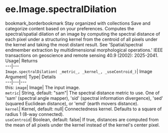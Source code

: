  
#  ee.Image.spectralDilation
bookmark_borderbookmark Stay organized with collections  Save and categorize content based on your preferences. 
Computes the spectral/spatial dilation of an image by computing the spectral distance of each pixel under a structuring kernel from the centroid of all pixels under the kernel and taking the most distant result. See 'Spatial/spectral endmember extraction by multidimensional morphological operations.' IEEE transactions on geoscience and remote sensing 40.9 (2002): 2025-2041. 
Usage| Returns  
---|---  
`Image.spectralDilation( _metric_, _kernel_, _useCentroid_)`| Image  
Argument| Type| Details  
---|---|---  
this: `image`| Image| The input image.  
`metric`| String, default: "sam"| The spectral distance metric to use. One of 'sam' (spectral angle mapper), 'sid' (spectral information divergence), 'sed' (squared Euclidean distance), or 'emd' (earth movers distance).  
`kernel`| Kernel, default: null| Connectedness kernel. Defaults to a square of radius 1 (8-way connected).  
`useCentroid`| Boolean, default: false| If true, distances are computed from the mean of all pixels under the kernel instead of the kernel's center pixel.  
